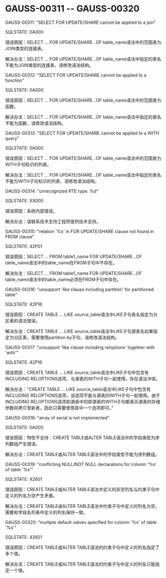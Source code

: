 # GAUSS-00311 -- GAUSS-00320<a name="ZH-CN_TOPIC_0302073297"></a>

GAUSS-00311: "SELECT FOR UPDATE/SHARE cannot be applied to a join"

SQLSTATE: 0A000

错误原因：SELECT ... FOR UPDATE/SHARE...OF table\_name语法中的范围表为JOIN类型的连接表。

解决办法：SELECT ... FOR UPDATE/SHARE...OF table\_name语法中指定的表名不能为JOIN类型的连接表，请修改语法结构。

GAUSS-00312: "SELECT FOR UPDATE/SHARE cannot be applied to a function"

SQLSTATE: 0A000

错误原因：SELECT ... FOR UPDATE/SHARE...OF table\_name语法中的范围表为函数。

解决办法：SELECT ... FOR UPDATE/SHARE...OF table\_name语法中指定的表名不能为函数，请修改语法结构。

GAUSS-00313: "SELECT FOR UPDATE/SHARE cannot be applied to a WITH query"

SQLSTATE: 0A000

错误原因：SELECT ... FOR UPDATE/SHARE...OF table\_name语法中的范围表为WITH子句标识的列表。

解决办法：SELECT ... FOR UPDATE/SHARE...OF table\_name语法中指定的表名不能为WITH子句标识的列表，请修改语法结构。

GAUSS-00314: "unrecognized RTE type: %d"

SQLSTATE: XX000

错误原因：系统内部错误。

解决办法：请联系技术支持工程师提供技术支持。

GAUSS-00315: "relation '%s' in FOR UPDATE/SHARE clause not found in FROM clause"

SQLSTATE: 42P01

错误原因：SELECT ... FROM table1\_name FOR UPDATE/SHARE...OF table\_name语法中的table\_name在FROM子句中不存在。

解决办法：SELECT ... FROM table1\_name FOR UPDATE/SHARE...OF table\_name语法中的table\_name必须在FROM子句中存在。

GAUSS-00316: "unsupport 'like clause including partition' for partitioned table"

SQLSTATE: 42P16

错误原因：CREATE TABLE ... LIKE source\_table语法中LIKE子句表名指定为分区表的语法错误。

解决办法：CREATE TABLE ... LIKE source\_table语法中LIKE子句源表名如果指定为分区表，需要使用partition by子句，请修改语法结构。

GAUSS-00317: "unsupport 'like clause including reloptions' together with 'with'"

SQLSTATE: 42P16

错误原因：CREATE TABLE ... LIKE source\_table语法中LIKE子句中包含有INCLUDING RELOPTIONS选项，与源表的WITH子句一起使用，存在语法冲突。

解决办法：“CREATE TABLE ... LIKE source\_table语法中LIKE子句中包含有INCLUDING RELOPTIONS选项，该选项不能与源表的WITH子句一起使用。由于INCLUDING RELOPTIONS选项和源表中的即源表的WITH子句都表示源表的存储参数将拷贝至新表，因此只需要使用其中一个选项即可。”

GAUSS-00318: "array of serial is not implemented"

SQLSTATE: 0A000

错误原因：特性不支持：CREATE TABLE或ALTER TABLE语法中的字段类型为序列数组产生错误。

解决办法：CREATE TABLE或ALTER TABLE语法中的字段类型不能为序列数组。

GAUSS-00319: "conflicting NULL/NOT NULL declarations for column '%s' of table '%s'"

SQLSTATE: 42601

错误原因：CREATE TABLE或ALTER TABLE语法中定义的非空列名与约束子句中定义的列名为空产生矛盾。

解决办法：CREATE TABLE或ALTER TABLE语法中约束子句中定义的列名为空，需要和字段名列表中定义的列名保持一致。

GAUSS-00320: "multiple default values specified for column '%s' of table '%s'"

SQLSTATE: 42601

错误原因：CREATE TABLE或ALTER TABLE语法的约束子句中定义的列名指定了多个值。

解决办法：CREATE TABLE或ALTER TABLE语法的约束子句中定义的列名只能指定一个值。

